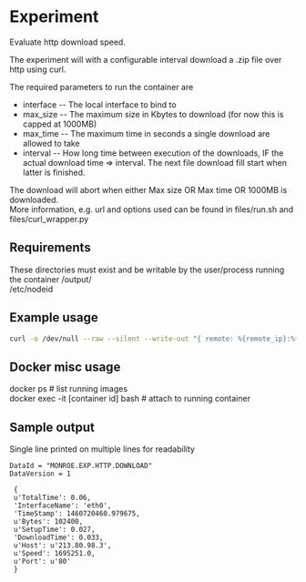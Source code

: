 
# Experiment
Evaluate http download speed.

The experiment will with a configurable interval download a .zip file over http using curl.

The required parameters to run the container are 
 * interface -- The local interface to bind to
 * max_size -- The maximum size in Kbytes to download (for now this is capped at 1000MB)
 * max_time -- The maximum time in seconds a single download are allowed to take
 * interval -- How long time between execution of the downloads, IF the actual download time => interval. The next file download fill start when latter is finished.

The download will abort when either Max size OR Max time OR 1000MB is downloaded.    
More information, e.g. url and options used can be found in files/run.sh and files/curl_wrapper.py


## Requirements

These directories must exist and be writable by the user/process running the container 
/output/    
/etc/nodeid

## Example usage
```bash
curl -o /dev/null --raw --silent --write-out "{ remote: %{remote_ip}:%{remote_port}, size: %{size_download}, speed: %{speed_download}, time: %{time_total}, time_download: %{time_starttransfer} }" --interface eth0 --max-time 100 --range 0-100 http://speedtest.bahnhof.net/1000M.zip| python curl_formatter.py
```

## Docker misc usage

docker ps  # list running images    
docker exec -it [container id] bash   # attach to running container

## Sample output
Single line printed on multiple lines for readability
```
DataId = "MONROE.EXP.HTTP.DOWNLOAD"
DataVersion = 1

 {
 u'TotalTime': 0.06, 
 'InterfaceName': 'eth0', 
 'TimeStamp': 1460720460.979675, 
 u'Bytes': 102400, 
 u'SetupTime': 0.027, 
 'DownloadTime': 0.033, 
 u'Host': u'213.80.98.3', 
 u'Speed': 1695251.0, 
 u'Port': u'80'
 }
```
